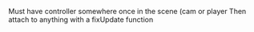 Must have controller somewhere once in the scene (cam or player
Then attach to anything with a fixUpdate function
